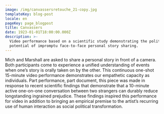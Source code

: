 ```yaml
---
image: /img/canvassersretouche_21-copy.jpg
templateKey: blog-post
locale: en
pageKey: page_blogpost
title: Canvassers
date: 1923-01-01T18:00:00.000Z
description: >-
  Video performance based on a scientific study demonstrating the political
  potential of impromptu face-to-face personal story sharing.
---
```

Mich and Marshall are asked to share a personal story in front of a camera. Both participants come to experience a unified understanding of events when one’s story is orally taken on by the other. This continuous one-shot 15-minute video performance demonstrates our empathetic capacity as individuals. Part performance, part document, this piece was made in response to recent scientific findings that demonstrate that a 10-minute active one-on-one conversation between two strangers can durably reduce longstanding ingrained prejudice. These findings inspired this performance for video in addition to bringing an empirical premise to the artist’s recurring use of human interaction as social political transformation.
